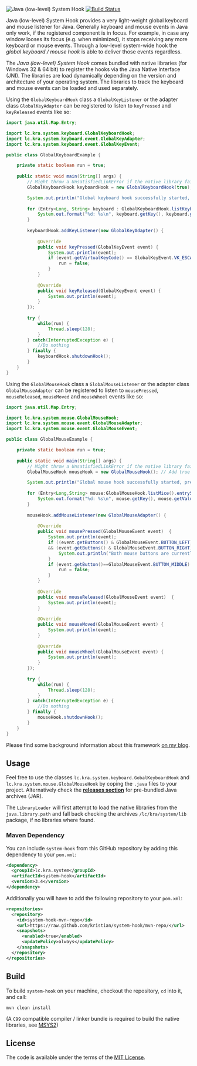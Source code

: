 ![Java (low-level) System Hook](https://raw.github.com/kristian/system-hook/assets/system-hook-logo.png) [![Build Status](https://ci.appveyor.com/api/projects/status/github/kristian/system-hook?branch=master&svg=true)](https://ci.appveyor.com/project/kristian/system-hook)

Java (low-level) System Hook provides a very light-weight global keyboard and mouse listener for Java. Generally keyboard and mouse events in Java only work, if the registered component is in focus. For example, in case any window looses its focus (e.g. when minimized), it stops receiving any more keyboard or mouse events. Through a low-level system-wide hook the *global keyboard / mouse hook* is able to deliver those events regardless.

The *Java (low-level) System Hook* comes bundled with native libraries (for Windows 32 & 64 bit) to register the hooks via the Java Native Interface (JNI). The libraries are load dynamically depending on the version and architecture of your operating system. The libraries to track the keyboard and mouse events can be loaded and used separately.

Using the `GlobalKeyboardHook` class a `GlobalKeyListener` or the adapter class `GlobalKeyAdapter` can be registered to listen to `keyPressed` and `keyReleased` events like so:
```java
import java.util.Map.Entry;

import lc.kra.system.keyboard.GlobalKeyboardHook;
import lc.kra.system.keyboard.event.GlobalKeyAdapter;
import lc.kra.system.keyboard.event.GlobalKeyEvent;

public class GlobalKeyboardExample {

	private static boolean run = true;
	
	public static void main(String[] args) {
		// Might throw a UnsatisfiedLinkError if the native library fails to load or a RuntimeException if hooking fails 
		GlobalKeyboardHook keyboardHook = new GlobalKeyboardHook(true); // Use false here to switch to hook instead of raw input

		System.out.println("Global keyboard hook successfully started, press [escape] key to shutdown. Connected keyboards:");
		
		for (Entry<Long, String> keyboard : GlobalKeyboardHook.listKeyboards().entrySet()) {
			System.out.format("%d: %s\n", keyboard.getKey(), keyboard.getValue());
		}
		
		keyboardHook.addKeyListener(new GlobalKeyAdapter() {
		
			@Override 
			public void keyPressed(GlobalKeyEvent event) {
				System.out.println(event);
				if (event.getVirtualKeyCode() == GlobalKeyEvent.VK_ESCAPE) {
					run = false;
				}
			}
			
			@Override 
			public void keyReleased(GlobalKeyEvent event) {
				System.out.println(event); 
			}
		});
		
		try {
			while(run) { 
				Thread.sleep(128); 
			}
		} catch(InterruptedException e) { 
			//Do nothing
		} finally {
			keyboardHook.shutdownHook(); 
		}
	}
}
```

Using the `GlobalMouseHook` class a `GlobalMouseListener` or the adapter class `GlobalMouseAdapter` can be registered to listen to `mousePressed`, `mouseReleased`, `mouseMoved` and `mouseWheel` events like so:
```java
import java.util.Map.Entry;

import lc.kra.system.mouse.GlobalMouseHook;
import lc.kra.system.mouse.event.GlobalMouseAdapter;
import lc.kra.system.mouse.event.GlobalMouseEvent;

public class GlobalMouseExample {

	private static boolean run = true;
	
	public static void main(String[] args) {
		// Might throw a UnsatisfiedLinkError if the native library fails to load or a RuntimeException if hooking fails 
		GlobalMouseHook mouseHook = new GlobalMouseHook(); // Add true to the constructor, to switch to raw input mode

		System.out.println("Global mouse hook successfully started, press [middle] mouse button to shutdown. Connected mice:");
		
		for (Entry<Long,String> mouse:GlobalMouseHook.listMice().entrySet()) {
			System.out.format("%d: %s\n", mouse.getKey(), mouse.getValue());
		}
		
		mouseHook.addMouseListener(new GlobalMouseAdapter() {
		
			@Override 
			public void mousePressed(GlobalMouseEvent event)  {
				System.out.println(event);
				if ((event.getButtons() & GlobalMouseEvent.BUTTON_LEFT) != GlobalMouseEvent.BUTTON_NO
				&& (event.getButtons() & GlobalMouseEvent.BUTTON_RIGHT) != GlobalMouseEvent.BUTTON_NO) {
					System.out.println("Both mouse buttons are currently pressed!");
				}
				if (event.getButton()==GlobalMouseEvent.BUTTON_MIDDLE) {
					run = false;
				}
			}
			
			@Override 
			public void mouseReleased(GlobalMouseEvent event)  {
				System.out.println(event); 
			}
			
			@Override 
			public void mouseMoved(GlobalMouseEvent event) {
				System.out.println(event); 
			}
			
			@Override 
			public void mouseWheel(GlobalMouseEvent event) {
				System.out.println(event); 
			}
		});
		
		try {
			while(run) { 
				Thread.sleep(128); 
			}
		} catch(InterruptedException e) { 
			//Do nothing
		} finally {
			mouseHook.shutdownHook(); 
		}
	}
}
```

Please find some background information about this framework [on my blog](http://kra.lc/blog/2016/02/java-global-system-hook/).

Usage
-----

Feel free to use the classes `lc.kra.system.keyboard.GobalKeyboardHook` and `lc.kra.system.mouse.GlobalMouseHook` by coping the `.java` files to your project. Alternatively check the [**releases section**](https://github.com/kristian/system-hook/releases) for pre-bundled Java archives (JAR).

The `LibraryLoader` will first attempt to load the native libraries from the `java.library.path` and fall back checking the archives `/lc/kra/system/lib` package, if no libraries where found.

### Maven Dependency
You can include `system-hook` from this GitHub repository by adding this dependency to your `pom.xml`:

```xml
<dependency>
  <groupId>lc.kra.system</groupId>
  <artifactId>system-hook</artifactId>
  <version>3.4</version>
</dependency>
```

Additionally you will have to add the following repository to your `pom.xml`:

```xml
<repositories>
  <repository>
    <id>system-hook-mvn-repo</id>
    <url>https://raw.github.com/kristian/system-hook/mvn-repo/</url>
    <snapshots>
      <enabled>true</enabled>
      <updatePolicy>always</updatePolicy>
    </snapshots>
  </repository>
</repositories>
```

Build
-----

To build `system-hook` on your machine, checkout the repository, `cd` into it, and call:
```
mvn clean install
```
(A `C99` compatible compiler / linker bundle is required to build the native libraries, see [MSYS2](http://sourceforge.net/projects/msys2/)) 

License
-------

The code is available under the terms of the [MIT License](http://opensource.org/licenses/MIT).
